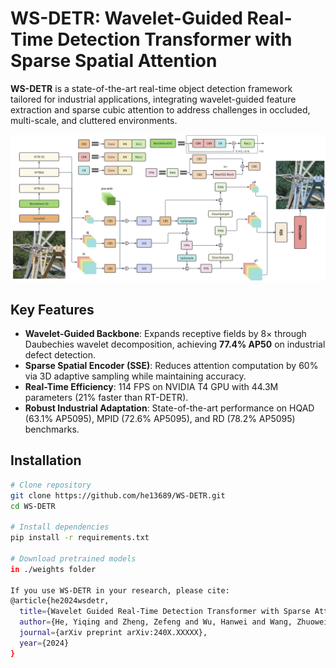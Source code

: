 # WS-DETR: Wavelet-Guided Real-Time Detection Transformer with Sparse Spatial Attention

**WS-DETR** is a state-of-the-art real-time object detection framework tailored for industrial applications, integrating wavelet-guided feature extraction and sparse cubic attention to address challenges in occluded, multi-scale, and cluttered environments.

![WS-DETR Architecture](images/archtecture.png)

## Key Features
- **Wavelet-Guided Backbone**: Expands receptive fields by 8× through Daubechies wavelet decomposition, achieving **77.4% AP50** on industrial defect detection.
- **Sparse Spatial Encoder (SSE)**: Reduces attention computation by 60% via 3D adaptive sampling while maintaining accuracy.
- **Real-Time Efficiency**: 114 FPS on NVIDIA T4 GPU with 44.3M parameters (21% faster than RT-DETR).
- **Robust Industrial Adaptation**: State-of-the-art performance on HQAD (63.1% AP5095), MPID (72.6% AP5095), and RD (78.2% AP5095) benchmarks.

## Installation
```bash
# Clone repository
git clone https://github.com/he13689/WS-DETR.git
cd WS-DETR

# Install dependencies
pip install -r requirements.txt

# Download pretrained models
in ./weights folder

If you use WS-DETR in your research, please cite:
@article{he2024wsdetr,
  title={Wavelet Guided Real-Time Detection Transformer with Sparse Attention},
  author={He, Yiqing and Zheng, Zefeng and Wu, Hanwei and Wang, Zhuowei and Cheng, Lianglun},
  journal={arXiv preprint arXiv:240X.XXXXX},
  year={2024}
}
